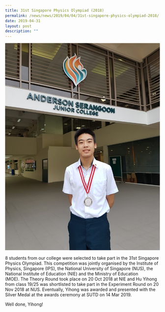 ```yaml
---
title: 31st Singapore Physics Olympiad (2018)
permalink: /news/news/2019/04/04/31st-singapore-physics-olympiad-2018/
date: 2019-04-31
layout: post
description: ""
---
```

![](/images/Zhao-ShanElsen-Chia-e1554362913906-768x1024.jpg)

8 students from our college were selected to take part in the 31st Singapore Physics Olympiad. This competition was jointly organised by the Institute of Physics, Singapore (IPS), the National University of Singapore (NUS), the National Institute of Education (NIE) and the Ministry of Education (MOE). The Theory Round took place on 20 Oct 2018 at NIE and Hu Yihong from class 19/25 was shortlisted to take part in the Experiment Round on 20 Nov 2018 at NUS. Eventually, Yihong was awarded and presented with the Silver Medal at the awards ceremony at SUTD on 14 Mar 2019.

Well done, Yihong!